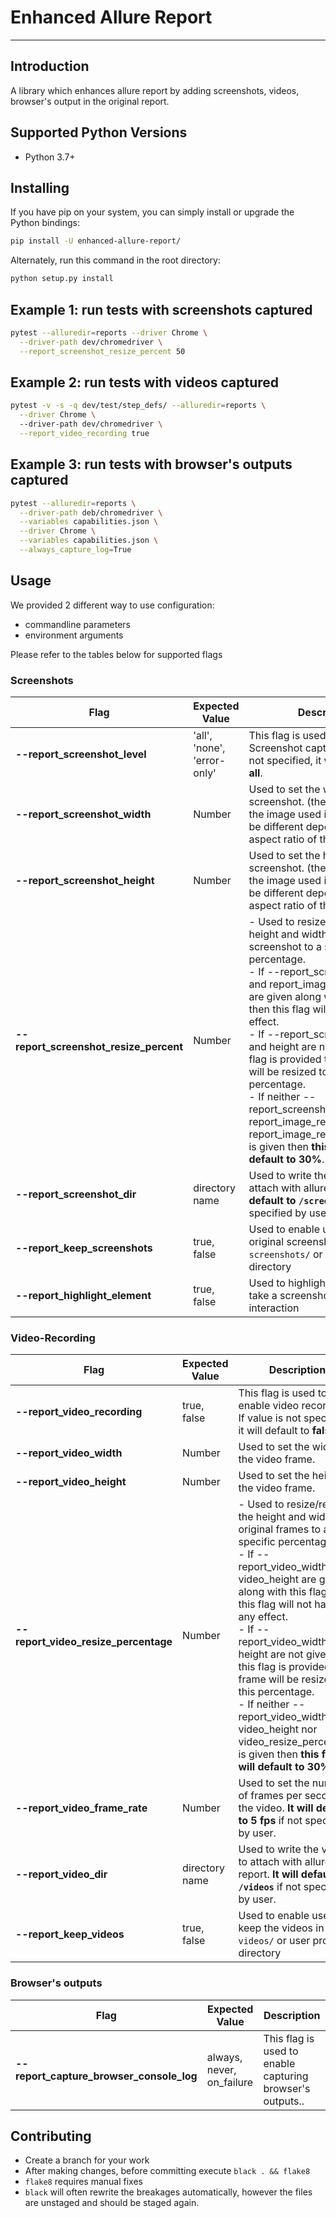 # Enhanced Allure Report

----
## Introduction
A library which enhances allure report by adding screenshots, videos, browser's output in the original report.

## Supported Python Versions
- Python 3.7+

## Installing
If you have pip on your system, you can simply install or upgrade the Python bindings:
```bash
pip install -U enhanced-allure-report/
```

Alternately, run this command in the root directory:
```bash
python setup.py install
```

## Example 1: run tests with screenshots captured
```bash
pytest --alluredir=reports --driver Chrome \
  --driver-path dev/chromedriver \
  --report_screenshot_resize_percent 50
```

## Example 2: run tests with videos captured
```bash
pytest -v -s -q dev/test/step_defs/ --alluredir=reports \
  --driver Chrome \ 
  --driver-path dev/chromedriver \
  --report_video_recording true
```

## Example 3: run tests with browser's outputs captured
```bash
pytest --alluredir=reports \
  --driver-path deb/chromedriver \
  --variables capabilities.json \
  --driver Chrome \
  --variables capabilities.json \
  --always_capture_log=True
```

## Usage
We provided 2 different way to use configuration:
- commandline parameters
- environment arguments
  
Please refer to the tables below for supported flags 

### Screenshots
| Flag                                      | Expected Value              | Description                                                                                                                                                                                                                                                                                                                                                                                                                                                                                                                                   |
|-------------------------------------------|-----------------------------|-----------------------------------------------------------------------------------------------------------------------------------------------------------------------------------------------------------------------------------------------------------------------------------------------------------------------------------------------------------------------------------------------------------------------------------------------------------------------------------------------------------------------------------------------|
| <b>--report_screenshot_level</b>          | 'all', 'none', 'error-only' | This flag is used to enable Screenshot capturing. If value is not specified, it will default to <b>all</b>.                                                                                                                                                                                                                                                                                                                                                                                                                                   |
| <b>--report_screenshot_width</b>          | Number                      | Used to set the width of the screenshot. (the actual width of the image used in reports could be different depending on the aspect ratio of the image)                                                                                                                                                                                                                                                                                                                                                                                        |
| <b>--report_screenshot_height</b>         | Number                      | Used to set the height of the screenshot. (the actual height of the image used in reports could be different depending on the aspect ratio of the image)                                                                                                                                                                                                                                                                                                                                                                                      |
| <b>--report_screenshot_resize_percent</b> | Number                      | - Used to resize/reduce the height and width of original screenshot to a specific percentage.<br> - If --report_screenshot_width and report_image_resize_height are given along with this flag then this flag will not have any effect.<br>- If --report_screenshot_width and height are not given but this flag is provided then screenshot will be resized to this percentage.<br>- If neither --report_screenshot_width, report_image_resize_height nor report_image_resize_percentage is given then <b>this flag will default to 30%</b>. |
| <b>--report_screenshot_dir</b>            | directory name              | Used to write the screenshots to attach with allure report. <b>It will default to `/screenshots`</b> if not specified by user.                                                                                                                                                                                                                                                                                                                                                                                                                |
| <b>--report_keep_screenshots</b>          | true, false                 | Used to enable user to keep the original screenshots in `screenshots/` or user provided directory                                                                                                                                                                                                                                                                                                                                                                                                                                             |
| <b>--report_highlight_element</b>         | true, false                 | Used to highlight element and take a screenshot before user's interaction                                                                                                                                                                                                                                                                                                                                                                                                                                                                     |

### Video-Recording
| Flag                                    | Expected Value | Description                                                                                                                                                                                                                                                                                                                                                                                                                                                                        |
|-----------------------------------------|----------------|------------------------------------------------------------------------------------------------------------------------------------------------------------------------------------------------------------------------------------------------------------------------------------------------------------------------------------------------------------------------------------------------------------------------------------------------------------------------------------|
| <b>--report_video_recording</b>         | true, false    | This flag is used to enable video recording. If value is not specified, it will default to <b>false</b>.                                                                                                                                                                                                                                                                                                                                                                           |
| <b>--report_video_width</b>             | Number         | Used to set the width of the video frame.                                                                                                                                                                                                                                                                                                                                                                                                                                          |
| <b>--report_video_height</b>            | Number         | Used to set the height of the video frame.                                                                                                                                                                                                                                                                                                                                                                                                                                         |
| <b>--report_video_resize_percentage</b> | Number         | - Used to resize/reduce the height and width of original frames to a specific percentage.<br> - If --report_video_width and video_height are given along with this flag then this flag will not have any effect.<br>- If --report_video_width and height are not given but this flag is provided then frame will be resized to this percentage.<br>- If neither --report_video_width, video_height nor video_resize_percentage is given then <b>this flag will default to 30%</b>. |
| <b>--report_video_frame_rate</b>        | Number         | Used to set the number of frames per second in the video. <b>It will default to 5 fps</b> if not specified by user.                                                                                                                                                                                                                                                                                                                                                                |
| <b>--report_video_dir</b>               | directory name | Used to write the videos to attach with allure report. <b>It will default `/videos`</b> if not specified by user.                                                                                                                                                                                                                                                                                                                                                                  |
| <b>--report_keep_videos</b>             | true, false    | Used to enable user to keep the videos in `videos/` or user provided directory                                                                                                                                                                                                                                                                                                                                                                                                     |

### Browser's outputs
| Flag                                        | Expected Value            | Description                                                   |
|---------------------------------------------|---------------------------|---------------------------------------------------------------|
| <b>--report_capture_browser_console_log</b> | always, never, on_failure | This flag is used to enable capturing browser's outputs.</b>. |


## Contributing
- Create a branch for your work
- After making changes, before committing execute `black . && flake8`
- `flake8` requires manual fixes
- `black` will often rewrite the breakages automatically, however the files are unstaged and should be staged again.
